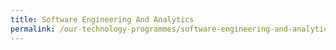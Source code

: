 ```yaml
---
title: Software Engineering And Analytics
permalink: /our-technology-programmes/software-engineering-and-analytics/
---
```

